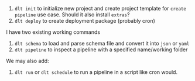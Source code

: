 1. `dlt init` to initialize new project and create project template for `create pipeline` use case. Should it also install `extras`?
2. `dlt deploy` to create deployment package (probably cron)

I have two existing working commands
1. `dlt schema` to load and parse schema file and convert it into `json` or `yaml`
2. `dlt pipeline` to inspect a pipeline with a specified name/working folder

We may also add:
1. `dlt run` or `dlt schedule` to run a pipeline in a script like cron would.
